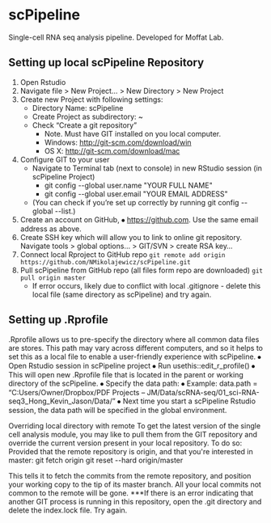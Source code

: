 # scPipeline
Single-cell RNA seq analysis pipeline. Developed for Moffat Lab. 

## Setting up local scPipeline Repository
1.	Open Rstudio
2.	Navigate file > New Project… > New Directory > New Project
3.	Create new Project with following settings:
    *	Directory Name: scPipeline
    *	Create Project as subdirectory: ~
    *	Check “Create a git repository”
        +	Note. Must have GIT installed on you local computer. 
        +	Windows: http://git-scm.com/download/win
        +	OS X: http://git-scm.com/download/mac
4.	Configure GIT to your user
    *	Navigate to Terminal tab (next to console) in new RStudio session (in scPipeline Project)
        +	git config --global user.name "YOUR FULL NAME"
        +	git config --global user.email "YOUR EMAIL ADDRESS"
    *	(You can check if you’re set up correctly by running git config --global --list.)
5.	Create an account on GitHub, ⦁	https://github.com. Use the same email address as above.
6.	Create SSH key which will allow you to link to online git repository. Navigate tools > global options… > GIT/SVN > create RSA key…
7.	Connect local Rproject to GitHub repo
`git remote add origin https://github.com/NMikolajewicz/scPipeline.git`
8.	Pull scPipeline from GitHub repo (all files form repo are downloaded)
`git pull origin master`
    * If error occurs, likely due to conflict with local .gitignore - delete this local file (same directory as scPipeline) and try again. 

## Setting up .Rprofile
.Rprofile allows us to pre-specify the directory where all common data files are stores. This path may vary across different computers, and so it helps to set this as a local file to enable a user-friendly experience with scPipeline. 
⦁	Open Rstudio session in scPipeline project
⦁	Run usethis::edit_r_profile()
⦁	This will open new .Rprofile file that is located in the parent or working directory of the scPipeline. 
⦁	Specify the data path:
⦁	Example: data.path = “C:Users/Owner/Dropbox/PDF Projects – JM/Data/scRNA-seq/01_sci-RNA-seq3_Hong_Kevin_Jason/Data/”
⦁	Next time you start a scPipeline Rstudio session, the data path will be specified in the global environment. 

Overriding local directory with remote
To get the latest version of the single cell analysis module, you may like to pull them from the GIT repository and override the current version present in your local repository. To do so:
Provided that the remote repository is origin, and that you're interested in master:
git fetch origin
git reset --hard origin/master

This tells it to fetch the commits from the remote repository, and position your working copy to the tip of its master branch.
All your local commits not common to the remote will be gone.
***If there is an error indicating that another GIT process is running in this repository, open the .git directory and delete the index.lock file. Try again. 

